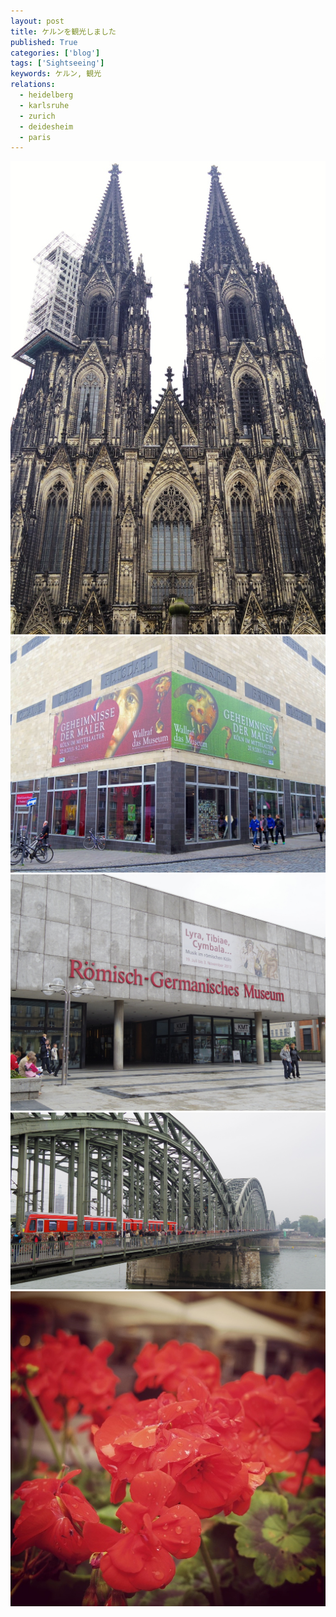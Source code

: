 ```yaml
---
layout: post
title: ケルンを観光しました
published: True
categories: ['blog']
tags: ['Sightseeing']
keywords: ケルン, 観光
relations:
  - heidelberg
  - karlsruhe
  - zurich
  - deidesheim
  - paris
---
```


<img src="/assets/img/blog_2013-10-05%2022.38.22.jpg" class="image-on-frame-small image-fade">

<img src="/assets/img/blog_2013-10-05%2020.15.08.jpg" class="image-on-frame image-fade">

<img src="/assets/img/blog_2013-10-05%2020.09.25.jpg" class="image-on-frame image-fade">

<img src="/assets/img/blog_2013-10-05%2021.33.19-1.jpg" class="image-on-frame image-fade">

<img src="/assets/img/blog_2013-10-05%2022.39.48.jpg" class="image-on-frame-medium image-fade">
